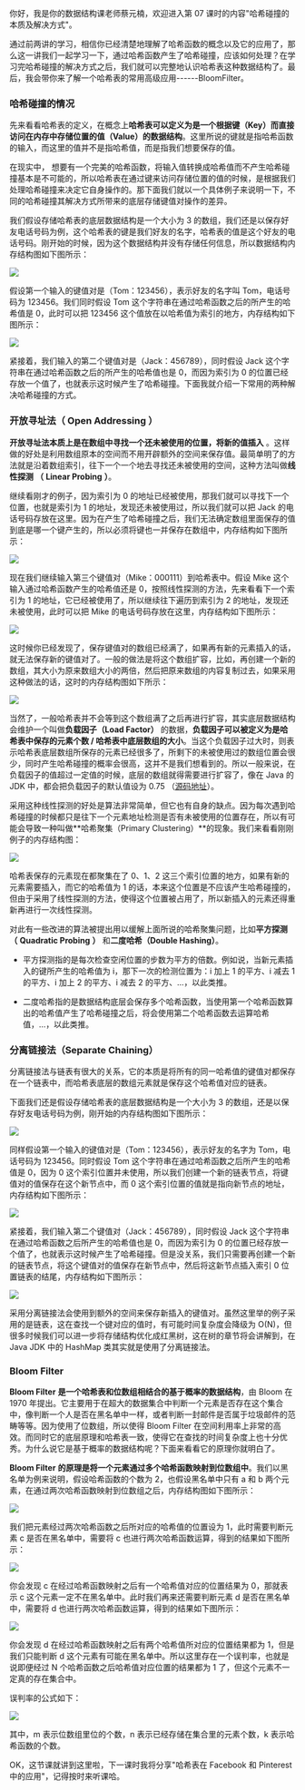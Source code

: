你好，我是你的数据结构课老师蔡元楠，欢迎进入第 07 课时的内容"哈希碰撞的本质及解决方式"。

通过前两讲的学习，相信你已经清楚地理解了哈希函数的概念以及它的应用了，那么这一讲我们一起学习一下，通过哈希函数产生了哈希碰撞，应该如何处理？在学习完哈希碰撞的解决方式之后，我们就可以完整地认识哈希表这种数据结构了。最后，我会带你来了解一个哈希表的常用高级应用------BloomFilter。

### 哈希碰撞的情况

先来看看哈希表的定义，在概念上**哈希表可以定义为是一个根据键（Key）而直接访问在内存中存储位置的值（Value）的数据结构**。这里所说的键就是指哈希函数的输入，而这里的值并不是指哈希值，而是指我们想要保存的值。

在现实中， 想要有一个完美的哈希函数，将输入值转换成哈希值而不产生哈希碰撞基本是不可能的，所以哈希表在通过键来访问存储位置的值的时候，是根据我们处理哈希碰撞来决定它自身操作的。那下面我们就以一个具体例子来说明一下，不同的哈希碰撞其解决方式所带来的底层存储键值对操作的差异。

我们假设存储哈希表的底层数据结构是一个大小为 3 的数组，我们还是以保存好友电话号码为例，这个哈希表的键是我们好友的名字，哈希表的值是这个好友的电话号码。刚开始的时候，因为这个数据结构并没有存储任何信息，所以数据结构内存结构图如下图所示：

![](https://s0.lgstatic.com/i/image3/M01/5F/AA/CgpOIF4S9uCAADN6AACBSlRvBDw274.png)

假设第一个输入的键值对是（Tom：123456），表示好友的名字叫 Tom，电话号码为 123456。我们同时假设 Tom 这个字符串在通过哈希函数之后的所产生的哈希值是 0，此时可以把 123456 这个值放在以哈希值为索引的地方，内存结构如下图所示：

![](https://s0.lgstatic.com/i/image3/M01/5F/AA/Cgq2xl4S9uCANFsdAADjXsBokQ8872.png)

紧接着，我们输入的第二个键值对是（Jack：456789），同时假设 Jack 这个字符串在通过哈希函数之后的所产生的哈希值也是 0，而因为索引为 0 的位置已经存放一个值了，也就表示这时候产生了哈希碰撞。下面我就介绍一下常用的两种解决哈希碰撞的方式。

### **开放寻址法（** **Open Addressing** **）**

**开放寻址法本质上是在数组中寻找一个还未被使用的位置，将新的值插入** 。这样做的好处是利用数组原本的空间而不用开辟额外的空间来保存值。最简单明了的方法就是沿着数组索引，往下一个一个地去寻找还未被使用的空间，这种方法叫做**线性探测** **（** **Linear Probing** **）**。

继续看刚才的例子，因为索引为 0 的地址已经被使用，那我们就可以寻找下一个位置，也就是索引为 1 的地址，发现还未被使用过，所以我们就可以把 Jack 的电话号码存放在这里。因为在产生了哈希碰撞之后，我们无法确定数组里面保存的值到底是哪一个键产生的，所以必须将键也一并保存在数组中，内存结构如下图所示：

![](https://s0.lgstatic.com/i/image3/M01/5F/B3/CgpOIF4TEsCAM8n-AAFclA9vhSE668.png)

现在我们继续输入第三个键值对（Mike：000111）到哈希表中。假设 Mike 这个输入通过哈希函数产生的哈希值还是 0，按照线性探测的方法，先来看看下一个索引为 1 的地址，它已经被使用了，所以继续往下遍历到索引为 2 的地址，发现还未被使用，此时可以把 Mike 的电话号码存放在这里，内存结构如下图所示：

![](https://s0.lgstatic.com/i/image3/M01/5F/B4/Cgq2xl4TE0uAQnzhAAGu1jRK9CQ347.png)

这时候你已经发现了，保存键值对的数组已经满了，如果再有新的元素插入的话，就无法保存新的键值对了。一般的做法是将这个数组扩容，比如，再创建一个新的数组，其大小为原来数组大小的两倍，然后把原来数组的内容复制过去，如果采用这种做法的话，这时的内存结构图如下所示：

![](https://s0.lgstatic.com/i/image3/M01/5F/B4/Cgq2xl4TE1qAOkLkAAH6uShz_HU909.png)

当然了，一般哈希表并不会等到这个数组满了之后再进行扩容，其实底层数据结构会维护一个叫做**负载因子（Load Factor）** 的数据，**负载因子可以被定义为是哈希表中保存的元素个数 / 哈希表中底层数组的大小**。当这个负载因子过大时，则表示哈希表底层数组所保存的元素已经很多了，所剩下的未被使用过的数组位置会很少，同时产生哈希碰撞的概率会很高，这并不是我们想看到的。所以一般来说，在负载因子的值超过一定值的时候，底层的数组就得需要进行扩容了，像在 Java 的 JDK 中，都会把负载因子的默认值设为 0.75 （[源码地址](https://github.com/AdoptOpenJDK/openjdk-jdk11/blob/999dbd4192d0f819cb5224f26e9e7fa75ca6f289/src/java.base/share/classes/java/util/HashMap.java#L68)）。

采用这种线性探测的好处是算法非常简单，但它也有自身的缺点。因为每次遇到哈希碰撞的时候都只是往下一个元素地址检测是否有未被使用的位置存在，所以有可能会导致一种叫做**哈希聚集（Primary Clustering）**的现象。我们来看看刚刚例子的内存结构图：

![](https://s0.lgstatic.com/i/image3/M01/5F/B4/Cgq2xl4TE2-AZI17AAH6uShz_HU092.png)

哈希表保存的元素现在都聚集在了 0、1、2 这三个索引位置的地方，如果有新的元素需要插入，而它的哈希值为 1 的话，本来这个位置是不应该产生哈希碰撞的，但由于采用了线性探测的方法，使得这个位置被占用了，所以新插入的元素还得重新再进行一次线性探测。

对此有一些改进的算法被提出用以缓解上面所说的哈希聚集问题，比如**平方探测** **（** **Quadratic Probing** **）** 和**二度哈希（Double Hashing）**。

* 平方探测指的是每次检查空闲位置的步数为平方的倍数。例如说，当新元素插入的键所产生的哈希值为 i，那下一次的检测位置为：i 加上 1 的平方、i 减去 1 的平方、i 加上 2 的平方、i 减去 2 的平方、...，以此类推。

* 二度哈希指的是数据结构底层会保存多个哈希函数，当使用第一个哈希函数算出的哈希值产生了哈希碰撞之后，将会使用第二个哈希函数去运算哈希值，...，以此类推。

### 分离链接法（Separate Chaining）

分离链接法与链表有很大的关系，它的本质是将所有的同一哈希值的键值对都保存在一个链表中，而哈希表底层的数组元素就是保存这个哈希值对应的链表。

下面我们还是假设存储哈希表的底层数据结构是一个大小为 3 的数组，还是以保存好友电话号码为例，刚开始的内存结构图如下图所示：

![](https://s0.lgstatic.com/i/image3/M01/5F/AA/CgpOIF4S9uGACi2GAACBSlRvBDw955.png)

同样假设第一个输入的键值对是（Tom：123456），表示好友的名字为 Tom，电话号码为 123456。同时假设 Tom 这个字符串在通过哈希函数之后所产生的哈希值是 0，因为 0 这个索引位置并未使用，所以我们创建一个新的链表节点，将键值对的值保存在这个新节点中，而 0 这个索引位置的值就是指向新节点的地址，内存结构如下图所示：

![](https://s0.lgstatic.com/i/image3/M01/5F/B3/CgpOIF4TE8aAdSy3AAFUVqJs-ug917.png)

紧接着，我们输入第二个键值对（Jack：456789），同时假设 Jack 这个字符串在通过哈希函数之后所产生的哈希值也是 0，而因为索引为 0 的位置已经存放一个值了，也就表示这时候产生了哈希碰撞。但是没关系，我们只需要再创建一个新的链表节点，将这个键值对的值保存在新节点中，然后将这新节点插入索引 0 位置链表的结尾，内存结构如下图所示：

![](https://s0.lgstatic.com/i/image3/M01/5F/B4/Cgq2xl4TE-GAFEa7AAEb10piq9U866.png)

采用分离链接法会使用到额外的空间来保存新插入的键值对。虽然这里举的例子采用的是链表，这在查找一个键对应的值时，有可能时间复杂度会降级为 O(N)，但很多时候我们可以进一步将存储结构优化成红黑树，这在树的章节将会讲解到，在 Java JDK 中的 HashMap 类其实就是使用了分离链接法。

### Bloom Filter

**Bloom Filter** **是一个哈希表和位数组相结合的基于概率的数据结构**，由 Bloom 在 1970 年提出。它主要用于在超大的数据集合中判断一个元素是否存在这个集合中，像判断一个人是否在黑名单中一样，或者判断一封邮件是否属于垃圾邮件的范畴等等。因为使用了位数组，所以使得 Bloom Filter 在空间利用率上非常的高效。而同时它的底层原理和哈希表一致，使得它在查找的时间复杂度上也十分优秀。为什么说它是基于概率的数据结构呢？下面来看看它的原理你就明白了。

**Bloom Filter** **的原理是将一个元素通过多个哈希函数映射到位数组中**。我们以黑名单为例来说明，假设哈希函数的个数为 2，也假设黑名单中只有 a 和 b 两个元素，在通过两次哈希函数映射到位数组之后，内存结构图如下图所示：

![](https://s0.lgstatic.com/i/image3/M01/5F/B3/CgpOIF4TFBWAB1-xAAGB73IvLoM907.png)

我们把元素经过两次哈希函数之后所对应的哈希值的位置设为 1，此时需要判断元素 c 是否在黑名单中，需要将 c 也进行两次哈希函数运算，得到的结果如下图所示：

![](https://s0.lgstatic.com/i/image3/M01/5F/B4/CgpOIF4TFCSAJcFdAAGg_VokQZ0660.png)

你会发现 c 在经过哈希函数映射之后有一个哈希值对应的位置结果为 0，那就表示 c 这个元素一定不在黑名单中。此时我们再来还需要判断元素 d 是否在黑名单中，需要将 d 也进行两次哈希函数运算，得到的结果如下图所示：

![](https://s0.lgstatic.com/i/image3/M01/5F/B4/Cgq2xl4TFDCAMnWuAAH8Acfy2Nc684.png)

你会发现 d 在经过哈希函数映射之后有两个哈希值所对应的位置结果都为 1，但是我们只能判断 d 这个元素有可能在黑名单中。所以这里存在一个误判率，也就是说即便经过 N 个哈希函数之后哈希值对应位置的结果都为 1 了，但这个元素不一定真的存在集合中。

误判率的公式如下：

![](https://s0.lgstatic.com/i/image3/M01/5F/AA/CgpOIF4S9uKAMJj6AAAJSj-VsAw292.png)

其中，m 表示位数组里位的个数，n 表示已经存储在集合里的元素个数，k 表示哈希函数的个数。

OK，这节课就讲到这里啦，下一课时我将分享"哈希表在 Facebook 和 Pinterest 中的应用"，记得按时来听课哈。
